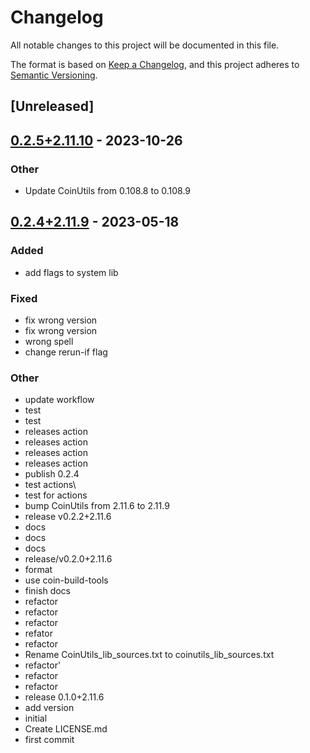 # Changelog
All notable changes to this project will be documented in this file.

The format is based on [Keep a Changelog](https://keepachangelog.com/en/1.0.0/),
and this project adheres to [Semantic Versioning](https://semver.org/spec/v2.0.0.html).

## [Unreleased]

## [0.2.5+2.11.10](https://github.com/Maroon502/coinutils-src/compare/v0.2.4+2.11.9...v0.2.5+2.11.9) - 2023-10-26

### Other
- Update CoinUtils from 0.108.8 to 0.108.9

## [0.2.4+2.11.9](https://github.com/Maroon502/coinutils-src/compare/v0.1.0+2.11.6...v0.2.5+2.11.9) - 2023-05-18

### Added
- add flags to system lib

### Fixed
- fix wrong version
- fix wrong version
- wrong spell
- change rerun-if flag

### Other
- update workflow
- test
- test
- releases action
- releases action
- releases action
- releases action
- publish 0.2.4
- test actions\
- test for actions
- bump CoinUtils from 2.11.6 to 2.11.9
- release v0.2.2+2.11.6
- docs
- docs
- docs
- release/v0.2.0+2.11.6
- format
- use coin-build-tools
- finish docs
- refactor
- refactor
- refactor
- refator
- refactor
- Rename CoinUtils_lib_sources.txt to coinutils_lib_sources.txt
- refactor'
- refactor
- refactor
- release 0.1.0+2.11.6
- add version
- initial
- Create LICENSE.md
- first commit
